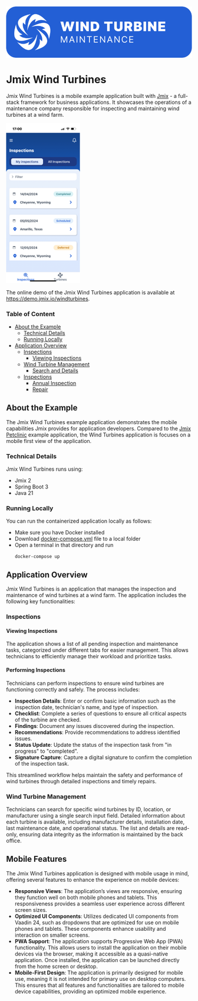 <p align="center">
  <img src="https://github.com/jmix-framework/jmix-windturbines/blob/main/img/logo-blue.svg?raw=true"/>
</p>

# Jmix Wind Turbines

Jmix Wind Turbines is a mobile example application built with [Jmix](https://jmix.io/) - a full-stack framework for business applications. It showcases the operations of a maintenance company responsible for inspecting and maintaining wind turbines at a wind farm.

 <img src="img/1-inspection-list.jpeg" width="200px">

The online demo of the Jmix Wind Turbines application is available at <https://demo.jmix.io/windturbines>.

### Table of Content

- [About the Example](#about-the-example)
    * [Technical Details](#technical-details)
    * [Running Locally](#running-locally)
- [Application Overview](#application-overview)
    * [Inspections](#tasks)
        + [Viewing Inspections](#viewing-tasks)
    * [Wind Turbine Management](#wind-turbine-management)
        + [Search and Details](#search-and-details)
    * [Inspections](#inspections)
        + [Annual Inspection](#annual-inspection)
        + [Repair](#repair)


## About the Example

The Jmix Wind Turbines example application demonstrates the mobile capabilities Jmix provides for application developers. Compared to the [Jmix Petclinic](https://github.com/jmix-framework/jmix-petclinic-2) example application, the Wind Turbines application is focuses on a mobile first view of the application.

### Technical Details

Jmix Wind Turbines runs using:

* Jmix 2
* Spring Boot 3
* Java 21

### Running Locally

You can run the containerized application locally as follows:

- Make sure you have Docker installed
- Download [docker-compose.yml](https://github.com/jmix-framework/jmix-windturbines/blob/main/docker-compose.yml) file to a local folder
- Open a terminal in that directory and run
    ```shell
    docker-compose up
    ```

## Application Overview

Jmix Wind Turbines is an application that manages the inspection and maintenance of wind turbines at a wind farm. The application includes the following key functionalities:

### Inspections

#### Viewing Inspections

The application shows a list of all pending inspection and maintenance tasks, categorized under different tabs for easier management. This allows technicians to efficiently manage their workload and prioritize tasks.

#### Performing Inspections

Technicians can perform inspections to ensure wind turbines are functioning correctly and safely. The process includes:

- **Inspection Details**: Enter or confirm basic information such as the inspection date, technician's name, and type of inspection.
- **Checklist**: Complete a series of questions to ensure all critical aspects of the turbine are checked.
- **Findings**: Document any issues discovered during the inspection.
- **Recommendations**: Provide recommendations to address identified issues.
- **Status Update**: Update the status of the inspection task from "in progress" to "completed".
- **Signature Capture**: Capture a digital signature to confirm the completion of the inspection task.

This streamlined workflow helps maintain the safety and performance of wind turbines through detailed inspections and timely repairs.


### Wind Turbine Management

Technicians can search for specific wind turbines by ID, location, or manufacturer using a single search input field. Detailed information about each turbine is available, including manufacturer details, installation date, last maintenance date, and operational status. The list and details are read-only, ensuring data integrity as the information is maintained by the back office.

## Mobile Features

The Jmix Wind Turbines application is designed with mobile usage in mind, offering several features to enhance the experience on mobile devices:

- **Responsive Views**: The application’s views are responsive, ensuring they function well on both mobile phones and tablets. This responsiveness provides a seamless user experience across different screen sizes.
- **Optimized UI Components**: Utilizes dedicated UI components from Vaadin 24, such as dropdowns that are optimized for use on mobile phones and tablets. These components enhance usability and interaction on smaller screens.
- **PWA Support**: The application supports Progressive Web App (PWA) functionality. This allows users to install the application on their mobile devices via the browser, making it accessible as a quasi-native application. Once installed, the application can be launched directly from the home screen or desktop.
- **Mobile-First Design**: The application is primarily designed for mobile use, meaning it is not intended for primary use on desktop computers. This ensures that all features and functionalities are tailored to mobile device capabilities, providing an optimized mobile experience.
